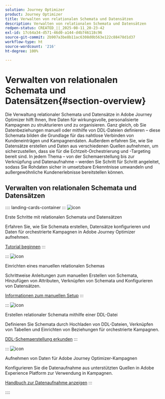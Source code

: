 ```yaml
---
solution: Journey Optimizer
product: Journey Optimizer
title: Verwalten von relationalen Schemata und Datensätzen
description: Verwalten von relationalen Schemata und Datensätzen
redpen-status: CREATED_||_2025-08-11_20-23-42
exl-id: 17c64a34-d571-46d0-a144-d4b746118c96
source-git-commit: 2b907a3be8b11ac6308d0b563e122c88478d1d37
workflow-type: ht
source-wordcount: '216'
ht-degree: 100%

---
```


# Verwalten von relationalen Schemata und Datensätzen{#section-overview}

Die Verwaltung relationaler Schemata und Datensätze in Adobe Journey Optimizer hilft Ihnen, Ihre Daten für wirkungsvolle, personalisierte Kampagnen zu strukturieren und zu organisieren. Ganz gleich, ob Sie Datenbeziehungen manuell oder mithilfe von DDL-Dateien definieren – diese Schemata bilden die Grundlage für das nahtlose Verbinden von Kundeneinträgen und Kampagnendaten. Außerdem erfahren Sie, wie Sie Datensätze erstellen und Daten aus verschiedenen Quellen aufnehmen, um sicherzustellen, dass sie für die Echtzeit-Orchestrierung und -Targeting bereit sind. In jedem Thema – von der Schemaerstellung bis zur Verknüpfung und Datenaufnahme – werden Sie Schritt für Schritt angeleitet, sodass Sie Rohdaten sicher in umsetzbare Erkenntnisse umwandeln und außergewöhnliche Kundenerlebnisse bereitstellen können.

## Verwalten von relationalen Schemata und Datensätzen

:::: landing-cards-container
:::
![icon](https://cdn.experienceleague.adobe.com/icons/circle-play.svg?lang=de)

Erste Schritte mit relationalen Schemata und Datensätzen

Erfahren Sie, wie Sie Schemata erstellen, Datensätze konfigurieren und Daten für orchestrierte Kampagnen in Adobe Journey Optimizer aufnehmen.

[Tutorial beginnen](../using/orchestrated/gs-schemas.md)
:::

:::
![icon](https://cdn.experienceleague.adobe.com/icons/list-check.svg)

Einrichten eines manuellen relationalen Schemas

Schrittweise Anleitungen zum manuellen Erstellen von Schemata, Hinzufügen von Attributen, Verknüpfen von Schemata und Konfigurieren von Datensätzen.

[Informationen zum manuellen Setup](../using/orchestrated/manual-schema.md)
:::

:::
![icon](https://cdn.experienceleague.adobe.com/icons/code-branch.svg?lang=de)

Erstellen relationaler Schemata mithilfe einer DDL-Datei

Definieren Sie Schemata durch Hochladen von DDL-Dateien, Verknüpfen von Tabellen und Einrichten von Beziehungen für orchestrierte Kampagnen.

[DDL-Schemaerstellung erkunden](../using/orchestrated/file-upload-schema.md)
:::

:::
![icon](https://cdn.experienceleague.adobe.com/icons/gear.svg?lang=de)

Aufnehmen von Daten für Adobe Journey Optimizer-Kampagnen

Konfigurieren Sie die Datenaufnahme aus unterstützten Quellen in Adobe Experience Platform zur Verwendung in Kampagnen.

[Handbuch zur Datenaufnahme anzeigen](../using/orchestrated/ingest-data.md)
:::

::::
